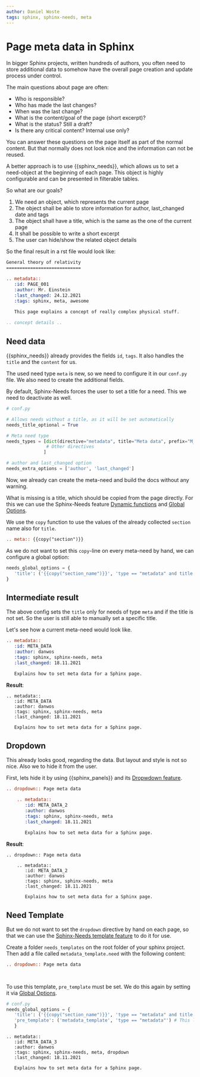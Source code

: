 ```yaml
---
author: Daniel Woste
tags: sphinx, sphinx-needs, meta
---
```


# Page meta data in Sphinx

In bigger Sphinx projects, written hundreds of authors, you often need to store additional data to somehow
have the overall page creation and update process under control.

The main questions about page are often:

* Who is responsible?
* Who has made the last changes?
* When was the last change?
* What is the content/goal of the page (short excerpt)?
* What is the status? Still a draft?
* Is there any critical content? Internal use only?

You can answer these questions on the page itself as part of the normal content.
But that normally does not look nice and the information can not be reused.

A better approach is to use {{sphinx_needs}}, which allows us to set a need-object at the beginning 
of each page. This object is highly configurable and can be presented in filterable tables.

So what are our goals?

1. We need an object, which represents the current page
2. The object shall be able to store information for author, last_changed date and tags
3. The object shall have a title, which is the same as the one of the current page
4. It shall be possible to write a short excerpt
5. The user can hide/show the related object details

So the final result in a rst file would look like:

```rst   
General theory of relativity
============================

.. metadata::
   :id: PAGE_001
   :author: Mr. Einstein
   :last_changed: 24.12.2021
   :tags: sphinx, meta, awesome
   
   This page explains a concept of really complex physical stuff.

.. concept details ..
```

## Need data

{{sphinx_needs}} already provides the fields `id`, `tags`. It also handles the `title` and the `content`
for us.

The used need type `meta` is new, so we need to configure it in our `conf.py` file.
We also need to create the additional fields.

By default, Sphinx-Needs forces the user to set a title for a need. This we need to deactivate as well.

```python
# conf.py

# Allows needs without a title, as it will be set automatically
needs_title_optional = True

# Meta need type
needs_types = [dict(directive="metadata", title="Meta data", prefix="M_", color="#BFD8D2", style="node"),
               # Other directives
              ]

# author and last_changed option
needs_extra_options = ['author', 'last_changed']
```

Now, we already can create the meta-need and build the docs without any warning.

What is missing is a title, which should be copied from the page directly.
For this we can use the Sphinx-Needs feature 
[Dynamic functions](https://sphinxcontrib-needs.readthedocs.io/en/latest/dynamic_functions.html)
and [Global Options](https://sphinxcontrib-needs.readthedocs.io/en/latest/configuration.html#needs-global-options).

We use the `copy` function to use the values of the already collected `section` name also for `title`.
```rst
.. meta:: {{copy("section")}}
```

As we do not want to set this ``copy``-line on every meta-need by hand, we can configure a global option:
```python
needs_global_options = {
   'title': ('{{copy("section_name")}}', 'type == "metadata" and title is False')
}
```

## Intermediate result
The above config sets the `title` only for needs of type `meta` and if the title is not set.
So the user is still able to manually set a specific title.

Let's see how a current meta-need would look like.
```rst
.. metadata::
   :id: META_DATA
   :author: danwos
   :tags: sphinx, sphinx-needs, meta
   :last_changed: 18.11.2021 
   
   Explains how to set meta data for a Sphinx page.
```

**Result**:

```{eval-rst}
.. metadata::
   :id: META_DATA
   :author: danwos
   :tags: sphinx, sphinx-needs, meta
   :last_changed: 18.11.2021 
   
   Explains how to set meta data for a Sphinx page.
```

## Dropdown

This already looks good, regarding the data. 
But layout and style is not so nice. Also we to hide it from the user.

First, lets hide it by using {{sphinx_panels}} and its
[Dropwdown feature](https://sphinx-panels.readthedocs.io/en/latest/#dropdown-usage).

```rst
.. dropdown:: Page meta data

    .. metadata::
       :id: META_DATA_2
       :author: danwos
       :tags: sphinx, sphinx-needs, meta
       :last_changed: 18.11.2021 
       
       Explains how to set meta data for a Sphinx page.

```
**Result**:
```{eval-rst}
.. dropdown:: Page meta data

    .. metadata::
       :id: META_DATA_2
       :author: danwos
       :tags: sphinx, sphinx-needs, meta
       :last_changed: 18.11.2021 
       
       Explains how to set meta data for a Sphinx page.
```
## Need Template

But we do not want to set the `dropdown` directive by hand on each page, so that we can use the
[Sphinx-Needs template feature](https://sphinxcontrib-needs.readthedocs.io/en/latest/directives/need.html?highlight=pre%20content#template)
to do it for use.

Create a folder ``needs_templates`` on the root folder of your sphinx project.
Then add a file called ``metadata_template.need`` with the following content:
```rst
.. dropdown:: Page meta data

   
```

To use this template, ``pre_template`` must be set. We do this again by setting it via
 [Global Options](https://sphinxcontrib-needs.readthedocs.io/en/latest/configuration.html#needs-global-options).
```python
# conf.py
needs_global_options = {
   'title': ('{{copy("section_name")}}', 'type == "metadata" and title is False'),
   'pre_template': ('metadata_template', 'type == "metadata"') # This line is new
   }  

```

```{eval-rst}
.. metadata::
   :id: META_DATA_3
   :author: danwos
   :tags: sphinx, sphinx-needs, meta, dropdown
   :last_changed: 18.11.2021 
   
   Explains how to set meta data for a Sphinx page.
```


